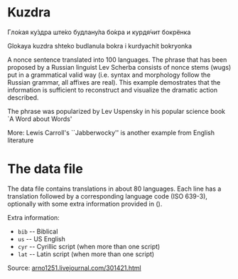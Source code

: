 # Kuzdra

Гло́кая ку́здра ште́ко будлану́ла бо́кра и курдя́чит бокрёнка

Glokaya kuzdra shteko budlanula bokra i kurdyachit bokryonka

A nonce sentence translated into 100 languages. The phrase that has been proposed by a Russian linguist Lev Scherba consists of nonce stems (wugs) put in a grammatical valid way (i.e. syntax and morphology follow the Russian grammar, all affixes are real). This example demostrates that the information is sufficient to reconstruct and visualize the dramatic action described. 

The phrase was popularized by Lev Uspensky in his popular science book `A Word about Words'

More: Lewis Carroll's ``Jabberwocky'' is another example from English literature 

# The data file
The data file contains translations in about 80 languages. Each line has a translation followed by a corresponding language code (ISO 639-3), optionally with some extra information provided in (). 

Extra information:
 - `bib` -- Biblical
 - `us` -- US English
 - `cyr` -- Cyrillic script (when more than one script)
 - `lat` -- Latin script (when more than one script)




Source: [arno1251.livejournal.com/301421.html](arno1251.livejournal.com/301421.html)
